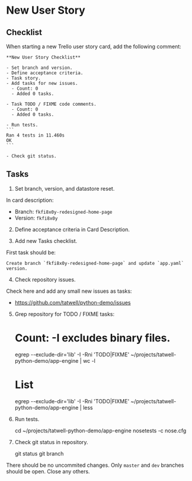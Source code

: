 # New User Story

## Checklist

When starting a new Trello user story card, add the following comment:

    **New User Story Checklist**

    - Set branch and version.
    - Define acceptance criteria.
    - Task story.
    - Add tasks for new issues.
      - Count: 0
      - Added 0 tasks.

    - Task TODO / FIXME code comments.
      - Count: 0
      - Added 0 tasks.

    - Run tests.
    ```
    Ran 4 tests in 11.460s
    OK
    ```

    - Check git status.


## Tasks

1. Set branch, version, and datastore reset.

In card description:

- Branch: `fkfi8x0y-redesigned-home-page`
- Version: `fkfi8x0y`

2. Define acceptance criteria in Card Description.

3. Add new Tasks checklist.

First task should be:

    Create branch `fkfi8x0y-redesigned-home-page` and update `app.yaml` version.

4. Check repository issues.

Check here and add any small new issues as tasks:

- https://github.com/tatwell/python-demo/issues

5. Grep repository for TODO / FIXME tasks:

    # Count: -I excludes binary files.
    egrep --exclude-dir='lib' -I -Rni 'TODO|FIXME' ~/projects/tatwell-python-demo/app-engine | wc -l

    # List
    egrep --exclude-dir='lib' -I -Rni 'TODO|FIXME' ~/projects/tatwell-python-demo/app-engine | less

6. Run tests.

    cd ~/projects/tatwell-python-demo/app-engine
    nosetests -c nose.cfg

7. Check git status in repository.

    git status
    git branch

There should be no uncommited changes. Only `master` and `dev` branches should be open. Close any others.
